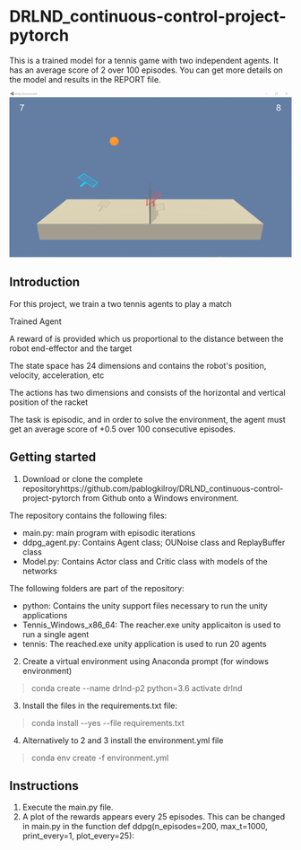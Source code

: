 # DRLND_continuous-control-project-pytorch


This is a trained model for a tennis game with two independent agents. It has an average score of 2 over 100 episodes. 
You can get more details on the model and results in the REPORT file.

![](Experiment_7-15.gif)

## Introduction

For this project, we train a two tennis agents to play a match

Trained Agent

A reward of is provided which us proportional to the distance between the robot end-effector and the target

The state space has 24 dimensions and contains the robot's position, velocity, acceleration, etc

The actions has two dimensions and consists of the horizontal and vertical position of the racket

The task is episodic, and in order to solve the environment, the agent must get an average score of +0.5 over 100 consecutive episodes.

## Getting started

1. Download or clone the complete repositoryhttps://github.com/pablogkilroy/DRLND_continuous-control-project-pytorch from Github onto a Windows environment. 

The repository contains the following files:
- main.py: main program with episodic iterations
- ddpg_agent.py: Contains Agent class; OUNoise class and ReplayBuffer class
- Model.py: Contains Actor class and Critic class with models of the networks

The following folders are part of the repository:
- python: Contains the unity support files necessary to run the unity applications
- Tennis_Windows_x86_64: The reacher.exe unity applicaiton is used to run a single agent
- tennis: The reached.exe unity application is used to run 20 agents

2. Create a virtual environment using Anaconda prompt 
(for windows environment) 
>conda create --name drlnd-p2 python=3.6 
>activate drlnd

3. Install the files in the requirements.txt file:
>conda install --yes --file requirements.txt

4. Alternatively to 2 and 3 install the environment.yml file
>conda env create -f environment.yml

## Instructions

1. Execute the main.py file. 
2. A plot of the rewards appears every 25 episodes. This can be changed in main.py in the function
def ddpg(n_episodes=200, max_t=1000, print_every=1, plot_every=25):





